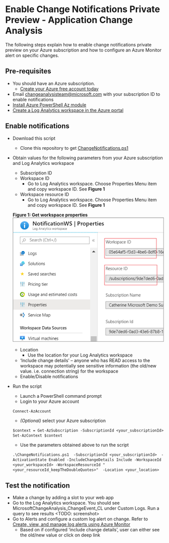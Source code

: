 # Enable Change Notifications Private Preview - Application Change Analysis

The following steps explain how to enable change notifications private preview on your Azure subscription and how to configure an Azure Monitor alert on specific changes.

## Pre-requisites
* You should have an Azure subscription. 
    * [Create your Azure free account today](https://azure.microsoft.com/en-us/free/)
* Email changeanalysisteam@microsoft.com with your subscription ID to enable notifications
* [Install Azure PowerShell Az module](https://docs.microsoft.com/en-us/powershell/azure/new-azureps-module-az?view=azps-3.8.0#upgrade-to-az)
* [Create a Log Analytics workspace in the Azure portal](https://docs.microsoft.com/en-us/azure/azure-monitor/learn/quick-create-workspace)

## Enable notifications
* Download this script
    * Clone this repository to get [ChangeNotifications.ps1](https://github.com/CawaMS/EnableChangeNotifications/blob/master/ChangeNotifications.ps1)
* Obtain values for the following parameters from your Azure subscription and Log Analytics workspace
    * Subscription ID
    * Workspace ID
        * Go to Log Analytics workspace. Choose Properties Menu item and copy workspace ID. See **Figure 1**
    * Workspace resource ID
        * Go to Log Analytics workspace. Choose Properties Menu item and copy workspace ID. See **Figure 1**
    
    **Figure 1: Get workspace properties**
    ![Workspace Properties](./media/workspace-properties.png)

    * Location
        * Use the location for your Log Analytics workspace
    * ‘Include change details’ – anyone who has READ access to the workspace may potentially see sensitive information (the old/new value. i.e. connection string) for the workspace
    * Enable/Disable notifications
* Run the script
    * Launch a PowerShell command prompt
    * Login to your Azure account
    ```
    Connect-AzAccount
    ```
    *  *(Optional)* select your Azure subscription
    ```
    $context = Get-AzSubscription -SubscriptionId <your_subscriptionId>
    Set-AzContext $context
    ```
    * Use the parameters obtained above to run the script
    ```
    .\ChangeNotifications.ps1  -SubscriptionId <your_subscriptionId>  -ActivationState Enabled -IncludeChangeDetails Include -WorkspaceId <your_workspaceId> -WorkspaceResourceId "<your_resourceId_keepTheDoubleQuotes>"  -Location <your_location>
    ```

## Test the notification
* Make a change by adding a slot to your web app
* Go to the Log Analytics workspace. You should see MicrosoftChangeAnalysis_ChangeEvent_CL under Custom Logs. Run a query to see results
<TODO: screenshot>
* Go to Alerts and configure a custom log alert on change. Refer to [Create, view, and manage log alerts using Azure Monitor](https://docs.microsoft.com/en-us/azure/azure-monitor/platform/alerts-log)
    * Based on if configured ‘include change details’, user can either see the old/new value or click on deep link



